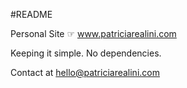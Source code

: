 #README

Personal Site ☞ www.patriciarealini.com

Keeping it simple. No dependencies. 

Contact at hello@patriciarealini.com
